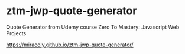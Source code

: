 # ztm-jwp-quote-generator
Quote Generator from Udemy course Zero To Mastery: Javascript Web Projects

https://miracoly.github.io/ztm-jwp-quote-generator/
